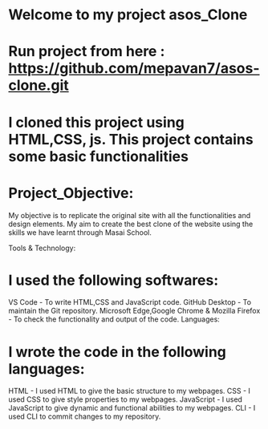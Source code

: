 
#  Welcome to my project asos_Clone 
#  Run project from here : https://github.com/mepavan7/asos-clone.git
#  I cloned this project using HTML,CSS, js. This project contains some basic functionalities

# Project_Objective:

My objective is to replicate the original site with all the functionalities and design elements. My aim to create the best clone of the website using the skills we have learnt through Masai School.

Tools & Technology:

# I used the following softwares:

VS Code - To write HTML,CSS and JavaScript code.
GitHub Desktop - To maintain the Git repository.
Microsoft Edge,Google Chrome & Mozilla Firefox - To check the functionality and output of the code.
Languages:

# I wrote the code in the following languages:

HTML - I used HTML to give the basic structure to my webpages.
CSS - I used CSS to give style properties to my webpages.
JavaScript - I used JavaScript to give dynamic and functional abilities to my webpages.
CLI - I used CLI to commit changes to my repository.
